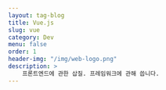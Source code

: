 ```yaml
---
layout: tag-blog
title: Vue.js
slug: vue
category: Dev
menu: false
order: 1
header-img: "/img/web-logo.png"
description: >
	프론트엔드에 관한 삽질. 프레임워크에 관해 씁니다.
---
```


